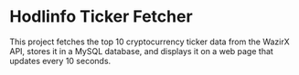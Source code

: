# Hodlinfo Ticker Fetcher

This project fetches the top 10 cryptocurrency ticker data from the WazirX API, stores it in a MySQL database, and displays it on a web page that updates every 10 seconds.
